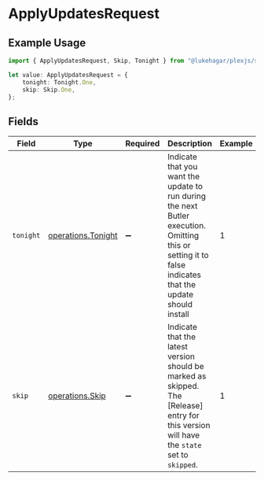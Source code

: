 # ApplyUpdatesRequest

## Example Usage

```typescript
import { ApplyUpdatesRequest, Skip, Tonight } from "@lukehagar/plexjs/sdk/models/operations";

let value: ApplyUpdatesRequest = {
    tonight: Tonight.One,
    skip: Skip.One,
};
```

## Fields

| Field                                                                                                                                                    | Type                                                                                                                                                     | Required                                                                                                                                                 | Description                                                                                                                                              | Example                                                                                                                                                  |
| -------------------------------------------------------------------------------------------------------------------------------------------------------- | -------------------------------------------------------------------------------------------------------------------------------------------------------- | -------------------------------------------------------------------------------------------------------------------------------------------------------- | -------------------------------------------------------------------------------------------------------------------------------------------------------- | -------------------------------------------------------------------------------------------------------------------------------------------------------- |
| `tonight`                                                                                                                                                | [operations.Tonight](../../../sdk/models/operations/tonight.md)                                                                                          | :heavy_minus_sign:                                                                                                                                       | Indicate that you want the update to run during the next Butler execution. Omitting this or setting it to false indicates that the update should install | 1                                                                                                                                                        |
| `skip`                                                                                                                                                   | [operations.Skip](../../../sdk/models/operations/skip.md)                                                                                                | :heavy_minus_sign:                                                                                                                                       | Indicate that the latest version should be marked as skipped. The [Release] entry for this version will have the `state` set to `skipped`.               | 1                                                                                                                                                        |